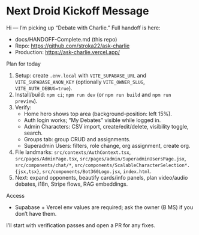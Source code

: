 # Next Droid Kickoff Message

Hi — I’m picking up “Debate with Charlie.” Full handoff is here:
- docs/HANDOFF-Complete.md (this repo)
- Repo: https://github.com/stroka22/ask-charlie
- Production: https://ask-charlie.vercel.app/

Plan for today
1) Setup: create `.env.local` with `VITE_SUPABASE_URL` and `VITE_SUPABASE_ANON_KEY` (optionally `VITE_OWNER_SLUG`, `VITE_AUTH_DEBUG=true`).
2) Install/build: `npm ci`; `npm run dev` (or `npm run build` and `npm run preview`).
3) Verify:
   - Home hero shows top area (background-position: left 15%).
   - Auth login works; “My Debates” visible while logged in.
   - Admin Characters: CSV import, create/edit/delete, visibility toggle, search.
   - Groups tab: group CRUD and assignments.
   - Superadmin Users: filters, role change, org assignment, create org.
4) File landmarks: `src/contexts/AuthContext.tsx`, `src/pages/AdminPage.tsx`, `src/pages/admin/SuperadminUsersPage.jsx`, `src/components/chat/*`, `src/components/ScalableCharacterSelection*.{jsx,tsx}`, `src/components/Bot360Logo.jsx`, `index.html`.
5) Next: expand opponents, beautify cards/info panels, plan video/audio debates, i18n, Stripe flows, RAG embeddings.

Access
- Supabase + Vercel env values are required; ask the owner (B MS) if you don’t have them.

I’ll start with verification passes and open a PR for any fixes.
